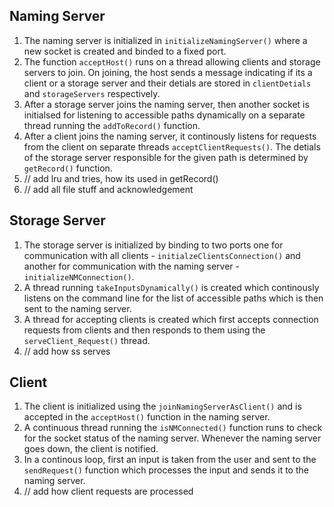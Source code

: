 ## Naming Server

1. The naming server is initialized in `initializeNamingServer()` where a new socket is created and binded to a fixed port.
2. The function `acceptHost()` runs on a thread allowing clients and storage servers to join. On joining, the host sends a message indicating if its a client or a storage server and their detials are stored in `clientDetials` and `storageServers` respectively. 
3. After a storage server joins the naming server, then another socket is initialsed for listening to accessible paths dynamically on a separate thread running the `addToRecord()` function.
3. After a client joins the naming server, it continously listens for requests from the client on separate threads `acceptClientRequests()`. The detials of the storage server responsible for the given path is determined by `getRecord()` function.
4. // add lru and tries, how its used in getRecord()
5. // add all file stuff and acknowledgement

## Storage Server
1. The storage server is initialized by binding to two ports one for communication with all clients - `initialzeClientsConnection()` and another for communication with the naming server - `initializeNMConnection()`.
2. A thread running `takeInputsDynamically()` is created which continously listens on the command line for the list of accessible paths which is then sent to the naming server.
3. A thread for accepting clients is created which first accepts connection requests from clients and then responds to them using the `serveClient_Request()` thread.
4. // add how ss serves 

## Client
1. The client is initialized using the `joinNamingServerAsClient()` and is accepted in the `acceptHost()` function in the naming server.
2. A continuous thread running the `isNMConnected()` function runs to check for the socket status of the naming server. Whenever the naming server goes down, the client is notified.
3. In a continous loop, first an input is taken from the user and sent to the `sendRequest()` function which processes the input and sends it to the naming server.
4. // add how client requests are processed
